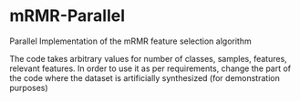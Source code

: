 # mRMR-Parallel
Parallel Implementation of the mRMR feature selection algorithm

The code takes arbitrary values for number of classes, samples, features, relevant features. 
In order to use it as per requirements, change the part of the code where the dataset is artificially synthesized (for demonstration purposes)
